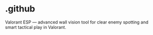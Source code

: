 # .github
Valorant ESP — advanced wall vision tool for clear enemy spotting and smart tactical play in Valorant.
